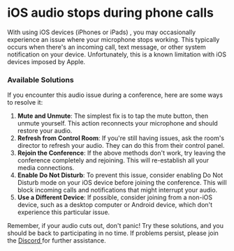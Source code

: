 # iOS audio stops during phone calls

With using iOS devices (iPhones or iPads) , you may occasionally experience an issue where your microphone stops working. This typically occurs when there's an incoming call, text message, or other system notification on your device. Unfortunately, this is a known limitation with iOS devices imposed by Apple.

### Available Solutions

If you encounter this audio issue during a conference, here are some ways to resolve it:

1. **Mute and Unmute**: The simplest fix is to tap the mute button, then unmute yourself. This action reconnects your microphone and should restore your audio.
2. **Refresh from Control Room**: If you're still having issues, ask the room's director to refresh your audio. They can do this from their control panel.
3. **Rejoin the Conference**: If the above methods don't work, try leaving the conference completely and rejoining. This will re-establish all your media connections.
4. **Enable Do Not Disturb**: To prevent this issue, consider enabling Do Not Disturb mode on your iOS device before joining the conference. This will block incoming calls and notifications that might interrupt your audio.
5. **Use a Different Device**: If possible, consider joining from a non-iOS device, such as a desktop computer or Android device, which don't experience this particular issue.

Remember, if your audio cuts out, don't panic! Try these solutions, and you should be back to participating in no time. If problems persist, please join the [Discord ](https://discord.vdo.ninja)for further assistance.
